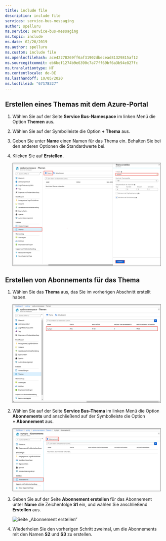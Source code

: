 ```yaml
---
title: include file
description: include file
services: service-bus-messaging
author: spelluru
ms.service: service-bus-messaging
ms.topic: include
ms.date: 02/20/2019
ms.author: spelluru
ms.custom: include file
ms.openlocfilehash: ace42278269ff6af31902dbecead81329815af12
ms.sourcegitcommit: eb6bef1274b9e6390c7a77ff69bf6a3b94e827fc
ms.translationtype: HT
ms.contentlocale: de-DE
ms.lasthandoff: 10/05/2020
ms.locfileid: "67178327"
---
```

## <a name="create-a-topic-using-the-azure-portal"></a>Erstellen eines Themas mit dem Azure-Portal
1. Wählen Sie auf der Seite **Service Bus-Namespace** im linken Menü die Option **Themen** aus.
2. Wählen Sie auf der Symbolleiste die Option **+ Thema** aus. 
4. Geben Sie unter **Name** einen Namen für das Thema ein. Behalten Sie bei den anderen Optionen die Standardwerte bei.
5. Klicken Sie auf **Erstellen**.

    ![Thema erstellen](./media/service-bus-create-topics-subscriptions-portal/create-topic.png)

## <a name="create-subscriptions-to-the-topic"></a>Erstellen von Abonnements für das Thema
1. Wählen Sie das **Thema** aus, das Sie im vorherigen Abschnitt erstellt haben. 
    
    ![Auswählen des Themas](./media/service-bus-create-topics-subscriptions-portal/select-topic.png)
2. Wählen Sie auf der Seite **Service Bus-Thema** im linken Menü die Option **Abonnements** und anschließend auf der Symbolleiste die Option **+ Abonnement** aus. 
    
    ![Schaltfläche „Abonnement hinzufügen“](./media/service-bus-create-topics-subscriptions-portal/add-subscription-button.png)
3. Geben Sie auf der Seite **Abonnement erstellen** für das Abonnement unter **Name** die Zeichenfolge **S1** ein, und wählen Sie anschließend **Erstellen** aus. 

    ![Seite „Abonnement erstellen“](./media/service-bus-create-topics-subscriptions-portal/create-subscription-page.png)
4. Wiederholen Sie den vorherigen Schritt zweimal, um die Abonnements mit den Namen **S2** und **S3** zu erstellen.